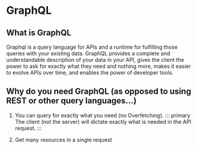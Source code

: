 # GraphQL 

## What is GraphQL 
Graphql is a query language for APIs and a runtime for fulfilling those queries with your existing data. GraphQL provides a complete and understandable description of your data in your API, gives the client the power to ask for exactly what they need and nothing more, makes it easier to evolve APIs over time, and enables the power of developer tools.

## Why do you need GraphQL (as opposed to using REST or other query languages...)
1. You can query for exactly what you need (no Overfetching). 
    ::: primary
    The client (not the server) will dictate exactly what is needed in the API request.
    :::

2. Get many resources in a single request 
